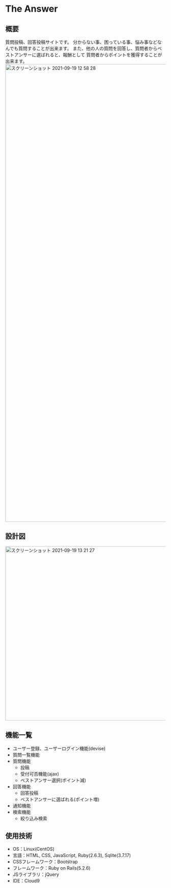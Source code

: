 # The Answer

## 概要
質問投稿、回答投稿サイトです。 
分からない事、困っている事、悩み事などなんでも質問することが出来ます。 
また、他の人の質問を回答し、質問者からベストアンサーに選ばれると、報酬として 
質問者からポイントを獲得することが出来ます。 
<img width="1439" alt="スクリーンショット 2021-09-19 12 58 28" src="https://user-images.githubusercontent.com/65806493/133914951-06529bd3-d3fe-458d-9ae3-46cbc4314597.png">

## 設計図
<img width="548" alt="スクリーンショット 2021-09-19 13 21 27" src="https://user-images.githubusercontent.com/65806493/133915378-0dc22241-4ec1-4a40-bdb5-85eb139de66f.png">

## 機能一覧
- ユーザー登録、ユーザーログイン機能(devise)
- 質問一覧機能
- 質問機能
  - 投稿
  - 受付可否機能(ajax)
  - ベストアンサー選択(ポイント減)
- 回答機能
  - 回答投稿
  - ベストアンサーに選ばれる(ポイント増)
- 通知機能
- 検索機能
  - 絞り込み検索

## 使用技術
- OS：Linux(CentOS)
- 言語：HTML, CSS, JavaScript, Ruby(2.6.3), Sqlite(3.7.17)
- CSSフレームワーク：Bootstrap
- フレームワーク：Ruby on Rails(5.2.6)
- JSライブラリ：jQuery
- IDE：Cloud9
